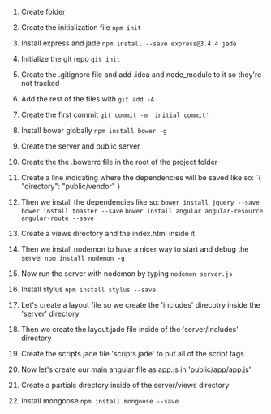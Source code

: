 1. Create folder
2. Create the initialization file `npm init`
3. Install express and jade `npm install --save express@3.4.4 jade`
4. Initialize the git repo `git init`
5. Create the .gitignore file and add .idea and node_module to it so they're not tracked
6. Add the rest of the files with `git add -A`
7. Create the first commit `git commit -m 'initial commit'`
8. Install bower globally `npm install bower -g`
9. Create the server and public server
10. Create the the .bowerrc file in the root of the project folder
11. Create a line indicating where the dependencies will be saved like so:
    `{
        "directory": "public/vendor"
    }
12. Then we install the dependencies like so:
    `bower install jquery --save`
    `bower install toaster --save`
    `bower install angular angular-resource angular-route --save`

13. Create a views directory and the index.html inside it
15. Then we install nodemon to have a nicer way to start and debug the server
    `npm install nodemon -g`
16. Now run the server with nodemon by typing
    `nodemon server.js`
17. Install stylus
    `npm install stylus --save`
18. Let's create a layout file so we create the 'includes' direcotry inside the 'server' directory
19. Then we create the layout.jade file inside of the 'server/includes' directory
20. Create the scripts jade file 'scripts.jade' to put all of the script tags
21. Now let's create our main angular file as app.js in 'public/app/app.js'
22. Create a partials directory inside of the server/views directory
23. Install mongoose `npm install mongoose --save`
